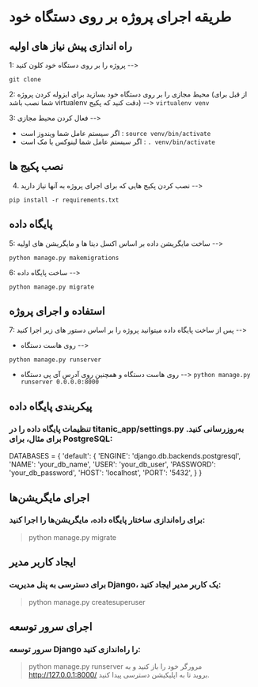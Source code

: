 # طریقه اجرای پروژه بر روی دستگاه خود

## راه اندازی پیش نیاز های اولیه

1: پروژه را بر روی دستگاه خود کلون کنید -->

```
git clone 
```

2: محیط مجازی را بر روی دستگاه خود بسازید برای ایزوله کردن پروژه (از قبل برای شما نصب باشد virtualenv دقت کنید که پکیج) --> ``virtualenv venv``

3: فعال کردن محیط مجازی -->

- اگر سیستم عامل شما ویندوز است : ``source venv/bin/activate``
- اگر سیستم عامل شما لینوکس یا مک است : ``. venv/bin/activate``

## نصب پکیج ها

4. نصب کردن پکیج هایی که برای اجرای پروژه به آنها نیاز دارید -->

```
pip install -r requirements.txt
```

## پایگاه داده

5: ساخت مایگریشن داده بر اساس اکسل دیتا ها و مایگریشن های اولیه -->

```
python manage.py makemigrations
```

6: ساخت پایگاه داده -->

```
python manage.py migrate
```

## استفاده و اجرای پروژه

7: پس از ساخت پایگاه داده میتوانید پروژه را بر اساس دستور های زیر اجرا کنید -->

- روی هاست دستگاه -->

```
python manage.py runserver
```

- روی هاست دستگاه و همچنین روی آدرس آی پی دستگاه --> ``python manage.py runserver 0.0.0.0:8000``

## پیکربندی پایگاه داده

### تنظیمات پایگاه داده را در titanic_app/settings.py به‌روزرسانی کنید. برای مثال، برای PostgreSQL:


DATABASES = {
    'default': {
        'ENGINE': 'django.db.backends.postgresql',
        'NAME': 'your_db_name',
        'USER': 'your_db_user',
        'PASSWORD': 'your_db_password',
        'HOST': 'localhost',
        'PORT': '5432',
    }
}
## اجرای مایگریشن‌ها

### برای راه‌اندازی ساختار پایگاه داده، مایگریشن‌ها را اجرا کنید:


>python manage.py migrate
## ایجاد کاربر مدیر

### برای دسترسی به پنل مدیریت Django، یک کاربر مدیر ایجاد کنید:


>python manage.py createsuperuser
## اجرای سرور توسعه

### سرور توسعه Django را راه‌اندازی کنید:

>python manage.py runserver
مرورگر خود را باز کنید و به http://127.0.0.1:8000/ بروید تا به اپلیکیشن دسترسی پیدا کنید.


